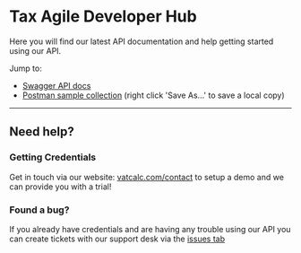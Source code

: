 # Tax Agile Developer Hub
Here you will find our latest API documentation and help getting started using our API.

Jump to:

* [Swagger API docs](https://taxagile.github.io/developer-hub)
* [Postman sample collection](./Tax%20Agile%20-%20sample%20collection%20-%20v1.0.1.postman_collection.json) (right click 'Save As...' to save a local copy)

---
## Need help?

### Getting Credentials
Get in touch via our website: [vatcalc.com/contact](https://www.vatcalc.com/contact/) to setup a demo and we can provide you with a trial!

### Found a bug?
If you already have credentials and are having any trouble using our API you can create tickets with our support desk via
the [issues tab](https://github.com/taxagile/developer-hub/issues)

